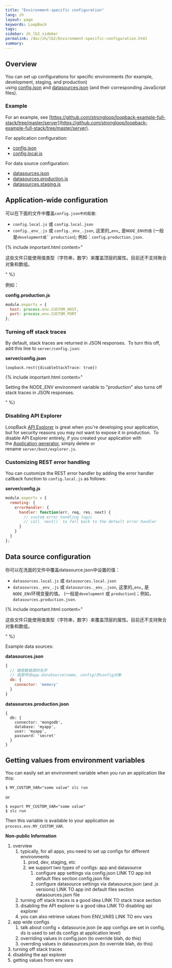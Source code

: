 ```yaml
---
title: "Environment-specific configuration"
lang: zh
layout: page
keywords: LoopBack
tags:
sidebar: zh_lb2_sidebar
permalink: /doc/zh/lb2/Environment-specific-configuration.html
summary:
---
```


## Overview

You can set up configurations for specific environments (for example, development, staging, and production) using [config.json](/doc/{{page.lang}}/lb2/config.json.html) and [datasources.json](/doc/{{page.lang}}/lb2/datasources.json.html) (and their corresponding JavaScript files).

### Example

For an example, see [https://github.com/strongloop/loopback-example-full-stack/tree/master/server](https://github.com/strongloop/loopback-example-full-stack/tree/master/server).

For application configuration:

*   [config.json](https://github.com/strongloop/loopback-example-full-stack/blob/master/server/config.json)
*   [config.local.js](https://github.com/strongloop/loopback-example-full-stack/blob/master/server/config.local.js)

For data source configuration:

*   [datasources.json](https://github.com/strongloop/loopback-example-full-stack/blob/master/server/datasources.json)
*   [datasources.production.js](https://github.com/strongloop/loopback-example-full-stack/blob/master/server/datasources.production.js)
*   [datasources.staging.js](https://github.com/strongloop/loopback-example-full-stack/blob/master/server/datasources.staging.js)

## Application-wide configuration

可以在下面的文件中覆盖`config.json中的配置`:

*   `config.local.js` 或 `config.local.json`
*   `config._env_.js` 或 `config._env_.json`, 这里的_`env`_ 是`NODE_ENV的值` (一般是`development或``production`); 例如：`config.production.json`.

{% include important.html content="

这些文件只能使用值类型（字符串，数字）来覆盖顶层的属性。目前还不支持聚合对象和数组。

" %}

例如：

**config.production.js**

```js
module.exports = {
  host: process.env.CUSTOM_HOST,
  port: process.env.CUSTOM_PORT
};
```

### Turning off stack traces

By default, stack traces are returned in JSON responses.  To turn this off, add this line to `server/config.json`:

**server/config.json**

`loopback.rest({disableStackTrace: true})`

{% include important.html content="

Setting the NODE_ENV environment variable to \"production\" also turns off stack traces in JSON responses.

" %}

### Disabling API Explorer

LoopBack [API Explorer](/doc/{{page.lang}}/lb2/6095009.html) is great when you're developing your application, but for security reasons you may not want to expose it in production.  To disable API Explorer entirely, if you created your application with the [Application generator](/doc/{{page.lang}}/lb2/Application-generator.html), simply delete or rename `server/boot/explorer.js`. 

### Customizing REST error handling

You can customize the REST error handler by adding the error handler callback function to `config.local.js` as follows:

**server/config.js**

```js
module.exports = {
  remoting: {
    errorHandler: {
      handler: function(err, req, res, next) {
        // custom error handling logic
        // call `next()` to fall back to the default error handler
      }
    }
  }
};
```

## Data source configuration

你可以在洗面的文件中覆盖datasource.json中设置的值：

*   `datasources.local.js` 或 `datasources.local.json`
*   `datasources._env_.js` 或 `datasources._env_.json`, 这里的_`env`_ 是`NODE_ENV`环境变量的值。 (一般是`development` 或 `production`)；例如，`datasources.production.json`.

{% include important.html content="

这些文件只能使用值类型（字符串，数字）来覆盖顶层的属性。目前还不支持聚合对象和数组。

" %}

Example data sources:

**datasources.json**

```js
{
  // 键是数据源的名字
  // 值是传给app.dataSource(name, config)的config对象
  db: {
    connector: 'memory'
  }
}
```

**datasources.production.json**

```
{
  db: {
    connector: 'mongodb',
    database: 'myapp',
    user: 'myapp',
    password: 'secret'
  }
}
```

## Getting values from environment variables

You can easily set an environment variable when you run an application like this:

`$ MY_CUSTOM_VAR="some value" slc run`

or

```
$ export MY_CUSTOM_VAR="some value"
$ slc run
```

Then this variable is available to your application as `process.env.MY_CUSTOM_VAR`.

<div class="sl-hidden"><strong>Non-public Information</strong><br>
  <ol>
    <li>overview
      <ol>
        <li>typically, for all apps, you need to set up configs for different environments
          <ol>
            <li>prod, dev, staging, etc</li>
            <li>we support two types of configs: app and datasource<br>
              <ol>
                <li>configure app settings via config.json LINK TO app init default files section config.json file</li>
                <li>configure datasource settings via datasource.json (and .js versions) LINK TO app init default files section datasources.json file</li>
              </ol>
            </li>
          </ol>
        </li>
        <li>turning off stack traces is a good idea LINK TO stack trace section</li>
        <li>disabling the API explorer is a good idea LINK TO disabling api explorer</li>
        <li>you can also retrieve values from ENV_VARS LINK TO env vars</li>
      </ol>
    </li>
    <li>app wide configs
      <ol>
        <li>talk about config + datasource.json (ie app configs are set in config, ds is used to set ds configs at application level)</li>
        <li>overriding values in config.json (to override blah, do this)</li>
        <li>overrding values in datasources.json (to override blah, do this)</li>
      </ol>
    </li>
    <li>turning off stack traces</li>
    <li>disabling the api explorer</li>
    <li>getting values from env vars</li>
  </ol>
</div>
